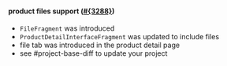 #### product files support ([#{3288}](https://github.com/shopsys/shopsys/pull/3288))

-   `FileFragment` was introduced
-   `ProductDetailInterfaceFragment` was updated to include files
-   file tab was introduced in the product detail page
-   see #project-base-diff to update your project
